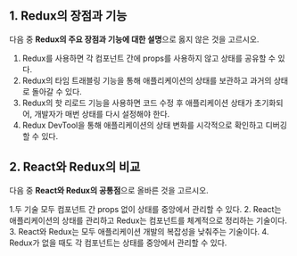 ## 1. Redux의 장점과 기능
다음 중 **Redux의 주요 장점과 기능에 대한 설명**으로 옳지 않은 것을 고르시오.

1. Redux를 사용하면 각 컴포넌트 간에 props를 사용하지 않고 상태를 공유할 수 있다.
2. Redux의 타임 트래블링 기능을 통해 애플리케이션의 상태를 보관하고 과거의 상태로 돌아갈 수 있다.
3. Redux의 핫 리로드 기능을 사용하면 코드 수정 후 애플리케이션 상태가 초기화되어, 개발자가 매번 상태를 다시 설정해야 한다.
4. Redux DevTool을 통해 애플리케이션의 상태 변화를 시각적으로 확인하고 디버깅할 수 있다.

## 2. React와 Redux의 비교
다음 중 **React와 Redux의 공통점**으로 올바른 것을 고르시오.

1.두 기술 모두 컴포넌트 간 props 없이 상태를 중앙에서 관리할 수 있다.
2. React는 애플리케이션의 상태를 관리하고 Redux는 컴포넌트를 체계적으로 정리하는 기술이다.
3. React와 Redux는 모두 애플리케이션 개발의 복잡성을 낮춰주는 기술이다.
4. Redux가 없을 때도 각 컴포넌트는 상태를 중앙에서 관리할 수 있다.

